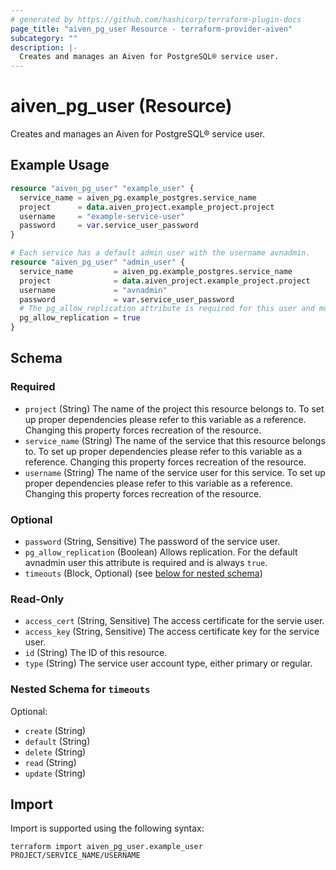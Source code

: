 ```yaml
---
# generated by https://github.com/hashicorp/terraform-plugin-docs
page_title: "aiven_pg_user Resource - terraform-provider-aiven"
subcategory: ""
description: |-
  Creates and manages an Aiven for PostgreSQL® service user.
---
```


# aiven_pg_user (Resource)

Creates and manages an Aiven for PostgreSQL® service user.

## Example Usage

```terraform
resource "aiven_pg_user" "example_user" {
  service_name = aiven_pg.example_postgres.service_name
  project      = data.aiven_project.example_project.project
  username     = "example-service-user"
  password     = var.service_user_password
}

# Each service has a default admin user with the username avnadmin.
resource "aiven_pg_user" "admin_user" {
  service_name         = aiven_pg.example_postgres.service_name
  project              = data.aiven_project.example_project.project
  username             = "avnadmin"
  password             = var.service_user_password
  # The pg_allow_replication attribute is required for this user and must be true.
  pg_allow_replication = true
}
```

<!-- schema generated by tfplugindocs -->
## Schema

### Required

- `project` (String) The name of the project this resource belongs to. To set up proper dependencies please refer to this variable as a reference. Changing this property forces recreation of the resource.
- `service_name` (String) The name of the service that this resource belongs to. To set up proper dependencies please refer to this variable as a reference. Changing this property forces recreation of the resource.
- `username` (String) The name of the service user for this service. To set up proper dependencies please refer to this variable as a reference. Changing this property forces recreation of the resource.

### Optional

- `password` (String, Sensitive) The password of the service user.
- `pg_allow_replication` (Boolean) Allows replication. For the default avnadmin user this attribute is required and is always `true`.
- `timeouts` (Block, Optional) (see [below for nested schema](#nestedblock--timeouts))

### Read-Only

- `access_cert` (String, Sensitive) The access certificate for the servie user.
- `access_key` (String, Sensitive) The access certificate key for the service user.
- `id` (String) The ID of this resource.
- `type` (String) The service user account type, either primary or regular.

<a id="nestedblock--timeouts"></a>
### Nested Schema for `timeouts`

Optional:

- `create` (String)
- `default` (String)
- `delete` (String)
- `read` (String)
- `update` (String)

## Import

Import is supported using the following syntax:

```shell
terraform import aiven_pg_user.example_user PROJECT/SERVICE_NAME/USERNAME
```
